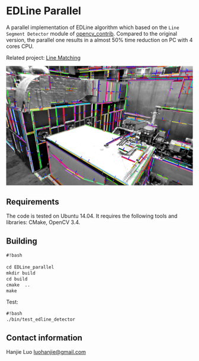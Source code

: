 # EDLine Parallel
A parallel implementation of EDLine algorithm which based on the `Line Segment Detector` module of [opencv_contrib](https://github.com/opencv/opencv_contrib). Compared to the original version, the parallel one results in a almost 50% time reduction on PC with 4 cores CPU.

Related project: [Line Matching](https://github.com/HanjieLuo/line_matching)

![test image](./data/result.png)

## Requirements ##
The code is tested on Ubuntu 14.04. It requires the following tools and libraries: CMake, OpenCV 3.4. 

## Building ##

```
#!bash

cd EDLine_parallel
mkdir build
cd build
cmake  ..
make
```

Test:

```
#!bash
./bin/test_edline_detector
```

## Contact information ##
Hanjie Luo [luohanjie@gmail.com](mailto:luohanjie@gmail.com)
